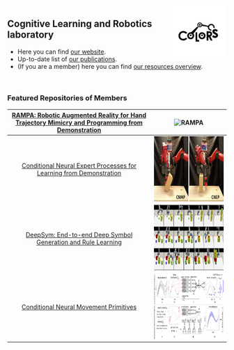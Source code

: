 <img width="25%" align="right" alt="Logo" src="https://github.com/colors-lab/.github/raw/main/LogoColors.svg" />

## Cognitive Learning and Robotics laboratory
- Here you can find [our website](https://colors.cmpe.boun.edu.tr).
- Up-to-date list of [our publications](https://www.cmpe.boun.edu.tr/~emre/publications/).
- (If you are a member) here you can find [our resources overview](https://github.com/colors-lab/Overview/).
<br>

### Featured Repositories of Members

| [RAMPA: Robotic Augmented Reality for Hand Trajectory Mimicry and Programming from Demonstration](https://github.com/dogadogan/ARobot) | <img height="150px" src="https://github.com/user-attachments/assets/0fe04045-d248-4c36-af13-c73b000e587f" alt="RAMPA" /> |
| :-----------------------------------------------------------------------------------------------------: | :---------------------------------------------------------------------------------: | 
| [Conditional Neural Expert Processes for Learning from Demonstration](https://github.com/yildirimyigit/cnep) | <img height="150px" src="https://github.com/colors-lab/.github/raw/main/img/cnep_comp.png" alt="CNEP" /> |
| [DeepSym: End-to-end Deep Symbol Generation and Rule Learning](https://github.com/alper111/DeepSym) | <img height="150px" src="https://github.com/colors-lab/.github/raw/main/img/ds.png" alt="DeepSym" /> |
| [Conditional Neural Movement Primitives](https://github.com/colors-lab/CNMP) | <img height="150px" src="https://raw.githubusercontent.com/colors-lab/CNMP/master/CNMP.png" alt="CNMP" /> |

